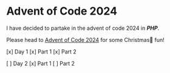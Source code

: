 # Advent of Code 2024

I have decided to partake in the advent of code 2024 in ***PHP***.

Please head to [Advent of Code 2024](https://adventofcode.com/) for some Christmas🎄 fun!

[x] Day 1
  [x] Part 1
  [x] Part 2

[ ] Day 2
  [x] Part 1
  [ ] Part 2
